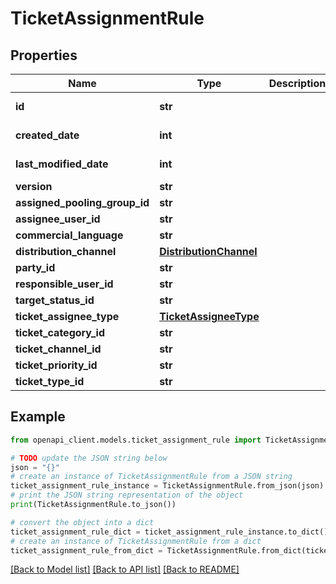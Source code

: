 # TicketAssignmentRule


## Properties

Name | Type | Description | Notes
------------ | ------------- | ------------- | -------------
**id** | **str** |  | [optional] [readonly] 
**created_date** | **int** |  | [optional] [readonly] 
**last_modified_date** | **int** |  | [optional] [readonly] 
**version** | **str** |  | [optional] 
**assigned_pooling_group_id** | **str** |  | [optional] 
**assignee_user_id** | **str** |  | [optional] 
**commercial_language** | **str** |  | [optional] 
**distribution_channel** | [**DistributionChannel**](DistributionChannel.md) |  | [optional] 
**party_id** | **str** |  | [optional] 
**responsible_user_id** | **str** |  | [optional] 
**target_status_id** | **str** |  | [optional] 
**ticket_assignee_type** | [**TicketAssigneeType**](TicketAssigneeType.md) |  | [optional] 
**ticket_category_id** | **str** |  | [optional] 
**ticket_channel_id** | **str** |  | [optional] 
**ticket_priority_id** | **str** |  | [optional] 
**ticket_type_id** | **str** |  | [optional] 

## Example

```python
from openapi_client.models.ticket_assignment_rule import TicketAssignmentRule

# TODO update the JSON string below
json = "{}"
# create an instance of TicketAssignmentRule from a JSON string
ticket_assignment_rule_instance = TicketAssignmentRule.from_json(json)
# print the JSON string representation of the object
print(TicketAssignmentRule.to_json())

# convert the object into a dict
ticket_assignment_rule_dict = ticket_assignment_rule_instance.to_dict()
# create an instance of TicketAssignmentRule from a dict
ticket_assignment_rule_from_dict = TicketAssignmentRule.from_dict(ticket_assignment_rule_dict)
```
[[Back to Model list]](../README.md#documentation-for-models) [[Back to API list]](../README.md#documentation-for-api-endpoints) [[Back to README]](../README.md)


